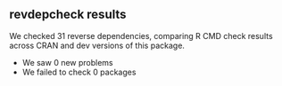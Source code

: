 ## revdepcheck results

We checked 31 reverse dependencies, comparing R CMD check results across CRAN and dev versions of this package.

 * We saw 0 new problems
 * We failed to check 0 packages

